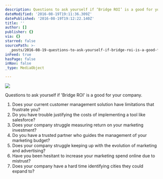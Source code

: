 ```yaml
---
description: Questions to ask yourself if ‘Bridge ROI’ is a good for your company.
dateModified: '2016-08-19T19:11:36.309Z'
datePublished: '2016-08-19T19:12:22.140Z'
title: ''
author: []
publisher: {}
via: {}
starred: false
sourcePath: >-
  _posts/2016-08-19-questions-to-ask-yourself-if-bridge-roi-is-a-good-for-your.md
inFeed: true
hasPage: false
inNav: false
_type: MediaObject

---
```

![](https://the-grid-user-content.s3-us-west-2.amazonaws.com/ad2bf991-50da-4715-a921-330859c99c32.jpg)

Questions to ask yourself if 'Bridge ROI' is a good for your company.

1. Does your current customer management solution have limitations that frustrate you?
2. Do you have trouble justifying the costs of implementing a tool like salesforce?
3. Does your company struggle measuring return on your marketing investment?
4. Do you have a trusted partner who guides the management of your marketing budget?
5. Does your company struggle keeping up with the evolution of marketing and advertising?
6. Have you been hesitant to increase your marketing spend online due to mistrust?
7. Does your company have a hard time identifying cities they could expand to?